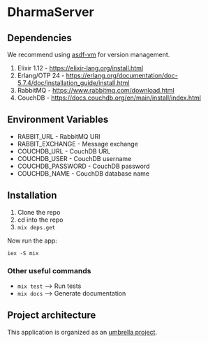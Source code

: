 # DharmaServer

## Dependencies

We recommend using [asdf-vm](http://asdf-vm.com/guide/getting-started.html#getting-started) for version management.

1. Elixir 1.12 - https://elixir-lang.org/install.html
2. Erlang/OTP 24 - https://erlang.org/documentation/doc-5.7.4/doc/installation_guide/install.html
3. RabbitMQ - https://www.rabbitmq.com/download.html
4. CouchDB - https://docs.couchdb.org/en/main/install/index.html

## Environment Variables

* RABBIT_URL - RabbitMQ URI
* RABBIT_EXCHANGE - Message exchange
* COUCHDB_URL - CouchDB URL
* COUCHDB_USER - CouchDB username
* COUCHDB_PASSWORD - CouchDB password
* COUCHDB_NAME - CouchDB database name

## Installation

1. Clone the repo
2. cd into the repo
3. `mix deps.get`

Now run the app:

```iex -S mix```

### Other useful commands

- `mix test` --> Run tests
- `mix docs` --> Generate documentation

## Project architecture

This application is organized as an [umbrella project](https://elixir-lang.org/getting-started/mix-otp/dependencies-and-umbrella-apps.html).